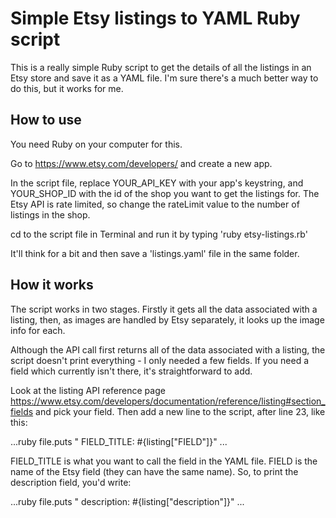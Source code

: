 # Simple Etsy listings to YAML Ruby script

This is a really simple Ruby script to get the details of all the listings in an Etsy store and save it as a YAML file. I'm sure there's a much better way to do this, but it works for me.

## How to use

You need Ruby on your computer for this.

Go to https://www.etsy.com/developers/ and create a new app.

In the script file, replace YOUR_API_KEY with your app's keystring, and YOUR_SHOP_ID with the id of the shop you want to get the listings for. The Etsy API is rate limited, so change the rateLimit value to the number of listings in the shop.

cd to the script file in Terminal and run it by typing 'ruby etsy-listings.rb'

It'll think for a bit and then save a 'listings.yaml' file in the same folder.

## How it works

The script works in two stages. Firstly it gets all the data associated with a listing, then, as images are handled by Etsy separately, it looks up the image info for each.

Although the API call first returns all of the data associated with a listing, the script doesn't print everything - I only needed a few fields. If you need a field which currently isn't there, it's straightforward to add. 

Look at the listing API reference page https://www.etsy.com/developers/documentation/reference/listing#section_fields and pick your field. Then add a new line to the script, after line 23, like this:

...ruby
file.puts "  FIELD_TITLE: #{listing["FIELD"]}"
...

FIELD_TITLE is what you want to call the field in the YAML file. FIELD is the name of the Etsy field (they can have the same name). So, to print the description field, you'd write:

...ruby
file.puts "  description: #{listing["description"]}"
...

